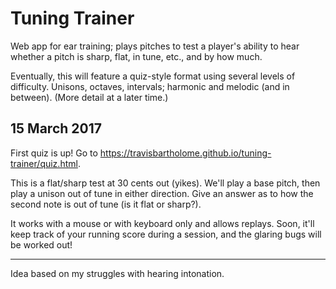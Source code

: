 # Tuning Trainer

Web app for ear training; plays pitches to test a player's ability to hear whether
a pitch is sharp, flat, in tune, etc., and by how much.

Eventually, this will feature a quiz-style format using several levels of
difficulty. Unisons, octaves, intervals; harmonic and melodic (and in between).
(More detail at a later time.)

## 15 March 2017

First quiz is up! Go to https://travisbartholome.github.io/tuning-trainer/quiz.html.

This is a flat/sharp test at 30 cents out (yikes).
We'll play a base pitch, then play a unison out of tune in either direction.
Give an answer as to how the second note is out of tune (is it flat or sharp?).

It works with a mouse or with keyboard only and allows replays.
Soon, it'll keep track of your running score during a session,
and the glaring bugs will be worked out!

-----

Idea based on my struggles with hearing intonation.
